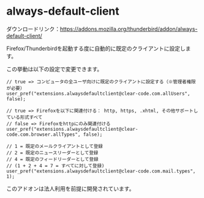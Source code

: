 always-default-client
=====================

ダウンロードリンク：https://addons.mozilla.org/thunderbird/addon/always-default-client/

Firefox/Thunderbirdを起動する度に自動的に既定のクライアントに設定します。

この挙動は以下の設定で変更できます。

    // true => コンピュータの全ユーザ向けに既定のクライアントに設定する（※管理者権限が必要）
    user_pref("extensions.alwaysdefaultclient@clear-code.com.allUsers", false);
    
    // true => Firefoxを以下に関連付ける： http, https, .xhtml, その他サポートしている形式すべて
    // false => Firefoxをhttpにのみ関連付ける
    user_pref("extensions.alwaysdefaultclient@clear-code.com.browser.allTypes", false);
    
    // 1 = 既定のメールクライアントとして登録
    // 2 = 既定のニュースリーダーとして登録
    // 4 = 既定のフィードリーダーとして登録
    // (1 + 2 + 4 = 7 = すべてに対して登録)
    user_pref("extensions.alwaysdefaultclient@clear-code.com.mail.types", 1);

このアドオンは法人利用を前提に開発されています。
